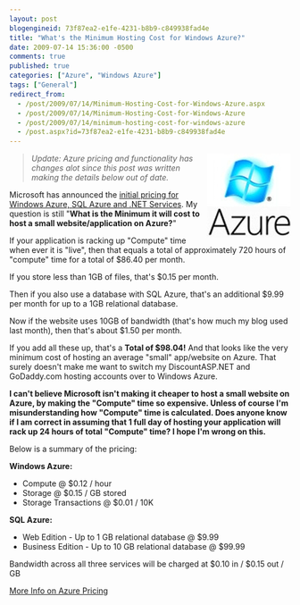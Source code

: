 ```yaml
---
layout: post
blogengineid: 73f87ea2-e1fe-4231-b8b9-c849938fad4e
title: "What's the Minimum Hosting Cost for Windows Azure?"
date: 2009-07-14 15:36:00 -0500
comments: true
published: true
categories: ["Azure", "Windows Azure"]
tags: ["General"]
redirect_from: 
  - /post/2009/07/14/Minimum-Hosting-Cost-for-Windows-Azure.aspx
  - /post/2009/07/14/Minimum-Hosting-Cost-for-Windows-Azure
  - /post/2009/07/14/minimum-hosting-cost-for-windows-azure
  - /post.aspx?id=73f87ea2-e1fe-4231-b8b9-c849938fad4e
---
```

<!-- more -->

<img style="float: right;" src="/files/2009/7/azure-logo.jpg" alt="" />

> *Update: Azure pricing and functionality has changes alot since this post was written making the details below out of date.*

Microsoft has announced the <a href="http://blogs.msdn.com/windowsazure/archive/2009/07/14/confirming-commercial-availability-and-announcing-business-model.aspx">initial pricing for Windows Azure, SQL Azure and .NET Services</a>. My question is still "**What is the Minimum it will cost to host a small website/application on Azure?**"

If your application is racking up "Compute" time when ever it is "live", then that equals a total of approximately 720 hours of "compute" time for a total of $86.40 per month.

If you store less than 1GB of files, that's $0.15 per month.

Then if you also use a database with SQL Azure, that's an additional $9.99 per month for up to a 1GB relational database.

Now if the website uses 10GB of bandwidth (that's how much my blog used last month), then that's about $1.50 per month.

If you add all these up, that's a **Total of $98.04!** And that looks like the very minimum cost of hosting an average "small" app/website on Azure. That surely doesn't make me want to switch my DiscountASP.NET and GoDaddy.com hosting accounts over to Windows Azure.

**I can't believe Microsoft isn't making it cheaper to host a small website on Azure, by making the "Compute" time so expensive. Unless of course I'm misunderstanding how "Compute" time is calculated. Does anyone know if I am correct in assuming that 1 full day of hosting your application will rack up 24 hours of total "Compute" time? I hope I'm wrong on this.**

Below is a summary of the pricing:

**Windows Azure:**

- Compute @ $0.12 / hour
- Storage @ $0.15 / GB stored
- Storage Transactions @ $0.01 / 10K

**SQL Azure:**

- Web Edition - Up to 1 GB relational database @ $9.99
- Business Edition - Up to 10 GB relational database @ $99.99

Bandwidth across all three services will be charged at $0.10 in / $0.15 out / GB

<a href="http://blogs.msdn.com/windowsazure/archive/2009/07/14/confirming-commercial-availability-and-announcing-business-model.aspx">More Info on Azure Pricing</a>
